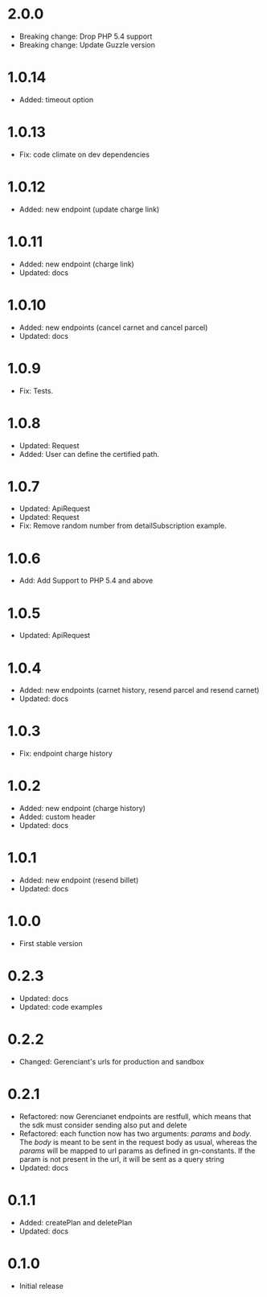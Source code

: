 # 2.0.0

- Breaking change: Drop PHP 5.4 support 
- Breaking change: Update Guzzle version

# 1.0.14

- Added: timeout option

# 1.0.13

- Fix: code climate on dev dependencies

# 1.0.12

- Added: new endpoint (update charge link)

# 1.0.11

- Added: new endpoint (charge link)
- Updated: docs

# 1.0.10

- Added: new endpoints (cancel carnet and cancel parcel)
- Updated: docs

# 1.0.9

- Fix: Tests.

# 1.0.8

- Updated: Request
- Added: User can define the certified path.

# 1.0.7

- Updated: ApiRequest
- Updated: Request
- Fix: Remove random number from detailSubscription example.

# 1.0.6

- Add: Add Support to PHP 5.4 and above

# 1.0.5

- Updated: ApiRequest

# 1.0.4

- Added: new endpoints (carnet history, resend parcel and resend carnet)
- Updated: docs

# 1.0.3

- Fix: endpoint charge history

# 1.0.2

- Added: new endpoint (charge history)
- Added: custom header
- Updated: docs

# 1.0.1

- Added: new endpoint (resend billet)
- Updated: docs

# 1.0.0

- First stable version

# 0.2.3

- Updated: docs
- Updated: code examples

# 0.2.2

- Changed: Gerenciant's urls for production and sandbox

# 0.2.1

- Refactored: now Gerencianet endpoints are restfull, which means that the sdk must consider sending also put and delete
- Refactored: each function now has two arguments: *params* and *body*.
              The *body* is meant to be sent in the request body as usual, whereas the *params* will be mapped to url params as defined in gn-constants. If the param is not present in the url, it will be sent as a query string
- Updated: docs

# 0.1.1

- Added: createPlan and deletePlan
- Updated: docs

# 0.1.0

- Initial release
